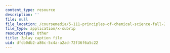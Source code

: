 ```yaml
---
content_type: resource
description: ''
file: null
file_location: /coursemedia/5-111-principles-of-chemical-science-fall-2008/dfcb0db2a86c5c4aa2ad72f36f6a5c22_XxvD0Yh9qCM.vtt
file_type: application/x-subrip
resourcetype: Other
title: 3play caption file
uid: dfcb0db2-a86c-5c4a-a2ad-72f36f6a5c22
---
```

